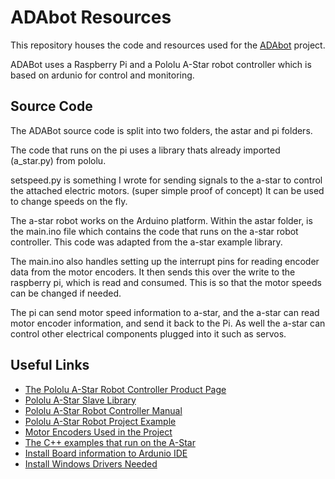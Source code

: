 # ADAbot Resources

This repository houses the code and resources used for the [ADAbot](https://people.missouristate.edu/AnthonyClark/arcs-lab/) project.

ADABot uses a Raspberry Pi and a Pololu A-Star robot controller which is based on ardunio for control and monitoring. 

## Source Code

The ADABot source code is split into two folders, the astar and pi folders.

The code that runs on the pi uses a library thats already imported (a_star.py) from pololu.

setspeed.py is something I wrote for sending signals to the a-star to control the attached electric motors. (super simple proof of concept) It can be used to change speeds on the fly. 

The a-star robot works on the Arduino platform. Within the astar folder, is the main.ino file which contains the code that runs on the a-star robot controller. This code was adapted from the a-star example library. 

The main.ino also handles setting up the interrupt pins for reading encoder data from the motor encoders. It then sends this over the write to the raspberry pi, which is read and consumed. This is so that the motor speeds can be changed if needed.

The pi can send motor speed information to a-star, and the a-star can read motor encoder information, and send it back to the Pi. As well the a-star can control other electrical components plugged into it such as servos. 

## Useful Links
* [The Pololu A-Star Robot Controller Product Page](https://www.pololu.com/product/3119)
* [Pololu A-Star Slave Library](https://github.com/pololu/pololu-rpi-slave-arduino-library)
* [Pololu A-Star Robot Controller Manual](https://www.pololu.com/docs/pdf/0J66/a-star_32u4_robot_controller.pdf)
* [Pololu A-Star Robot Project Example](https://www.pololu.com/blog/577/building-a-raspberry-pi-robot-with-the-a-star-32u4-robot-controller)
* [Motor Encoders Used in the Project](https://www.pololu.com/product/2598)
* [The C++ examples that run on the A-Star](https://github.com/pololu/a-star-32u4-arduino-library)
* [Install Board information to Ardunio IDE](https://github.com/pololu/a-star-32u4-arduino-library)
* [Install Windows Drivers Needed](https://www.pololu.com/docs/0J61/6.1)